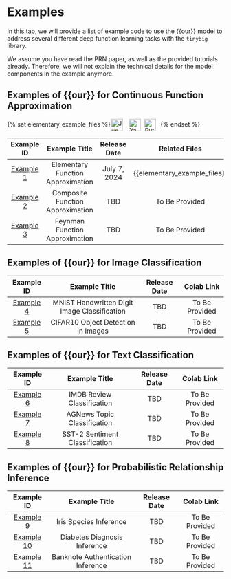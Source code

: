 # Examples

In this tab, we will provide a list of example code to use the {{our}} model to address 
several different deep function learning tasks with the `tinybig` library.

We assume you have read the PRN paper, as well as the provided tutorials already.
Therefore, we will not explain the technical details for the model components in the example anymore.

## Examples of {{our}} for Continuous Function Approximation

{% set elementary_example_files %}<a href="https://github.com/jwzhanggy/tinyBIG/blob/main/docs/notes/elementary_example.ipynb"><img src="https://raw.githubusercontent.com/jwzhanggy/tinyBIG/main/docs/assets/img/ipynb_icon.png" alt="Jupyter Logo" style="height: 2em; vertical-align: middle; margin-right: 10px;"></a> <a href="https://github.com/jwzhanggy/tinyBIG/blob/main/docs/notes/configs/elementary_configs.yaml"><img src="https://raw.githubusercontent.com/jwzhanggy/tinyBIG/main/docs/assets/img/yaml_icon.png" alt="Yaml Logo" style="height: 2em; vertical-align: middle; margin-right: 4px;"></a> <a href="https://github.com/jwzhanggy/tinyBIG/blob/main/docs/notes/elementary_example.py"><img src="https://raw.githubusercontent.com/jwzhanggy/tinyBIG/main/docs/assets/img/python_icon.svg" alt="Python Logo" style="height: 2em; vertical-align: middle; margin-right: 10px;"></a>{% endset %}

|              Example ID               |           Example Title           | Release Date |   Related Files   |
|:-------------------------------------:|:---------------------------------:|:------------:|:--------------:|
| [Example 1](./function/elementary.md) | Elementary Function Approximation | July 7, 2024 |      {{elementary_example_files}}      |
|             [Example 2]()             | Composite Function Approximation  |     TBD      | To Be Provided |
|             [Example 3]()             |  Feynman Function Approximation   |     TBD      | To Be Provided |

<!-- [![Colab Badge](https://colab.research.google.com/assets/colab-badge.svg)](https://colab.research.google.com/) |-->

## Examples of {{our}} for Image Classification

|  Example ID   |                Example Title                 | Release Date |   Colab Link    |
|:-------------:|:--------------------------------------------:|:------------:|:---------------:|
| [Example 4]() | MNIST Handwritten Digit Image Classification |     TBD      | To Be Provided  |
| [Example 5]() |      CIFAR10 Object Detection in Images      |     TBD      | To Be Provided  |

## Examples of {{our}} for Text Classification

|  Example ID   |         Example Title          | Release Date |   Colab Link    |
|:-------------:|:------------------------------:|:------------:|:---------------:|
| [Example 6]() |   IMDB Review Classification   |     TBD      | To Be Provided  |
| [Example 7]() |  AGNews Topic Classification   |     TBD      | To Be Provided  |
| [Example 8]() | SST-2 Sentiment Classification |     TBD      | To Be Provided  |

## Examples of {{our}} for Probabilistic Relationship Inference

|   Example ID   |           Example Title           | Release Date |   Colab Link    |
|:--------------:|:---------------------------------:|:------------:|:---------------:|
| [Example 9]()  |      Iris Species Inference       |     TBD      | To Be Provided  |
| [Example 10]() |   Diabetes Diagnosis Inference    |     TBD      | To Be Provided  |
| [Example 11]() | Banknote Authentication Inference |     TBD      | To Be Provided  |


